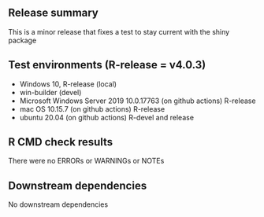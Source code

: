 ## Release summary
This is a minor release that fixes a test to stay current with the shiny package

## Test environments (R-release = v4.0.3)
* Windows 10, R-release (local)
* win-builder (devel)
* Microsoft Windows Server 2019 10.0.17763 (on github actions) R-release
* mac OS 10.15.7 (on github actions) R-release
* ubuntu 20.04 (on github actions) R-devel and release

## R CMD check results
There were no ERRORs or WARNINGs or NOTEs

## Downstream dependencies
No downstream dependencies
